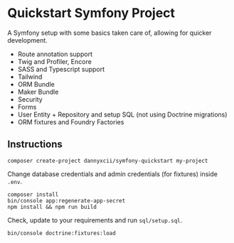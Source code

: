 # Quickstart Symfony Project

A Symfony setup with some basics taken care of, allowing for quicker development.

- Route annotation support
- Twig and Profiler, Encore
- SASS and Typescript support
- Tailwind
- ORM Bundle
- Maker Bundle
- Security
- Forms
- User Entity + Repository and setup SQL (not using Doctrine migrations)
- ORM fixtures and Foundry Factories

## Instructions
```
composer create-project dannyxcii/symfony-quickstart my-project
```

Change database credentials and admin credentials (for fixtures) inside `.env`.

```
composer install
bin/console app:regenerate-app-secret
npm install && npm run build
```

Check, update to your requirements and run `sql/setup.sql`.

```
bin/console doctrine:fixtures:load
```